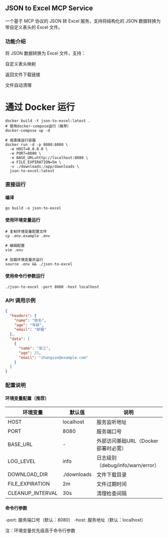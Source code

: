## JSON to Excel MCP Service
一个基于 MCP 协议的 JSON 转 Excel 服务，支持将结构化的 JSON 数据转换为带自定义表头的 Excel 文件。

### 功能介绍
将 JSON 数据转换为 Excel 文件，支持：

自定义表头映射

返回文件下载链接

文件自动清理
#  通过 Docker 运行
```shell
docker build -t json-to-excel:latest .
# 使用docker-compose运行（推荐）
docker-compose up -d

# 或直接运行容器
docker run -d -p 8080:8080 \
  -e HOST=0.0.0.0 \
  -e PORT=8080 \
  -e BASE_URL=http://localhost:8080 \
  -e FILE_EXPIRATION=5m \
  -v ./downloads:/app/downloads \
  json-to-excel:latest
```
### 直接运行
#### 编译
```shell
go build -o json-to-excel
```

#### 使用环境变量运行
```shell
# 复制环境变量配置文件
cp .env.example .env

# 编辑配置
vim .env

# 加载环境变量并运行
source .env && ./json-to-excel
```

#### 使用命令行参数运行
```shell
./json-to-excel -port 8080 -host localhost
```

### API 调用示例
```json
{
  "headers": {
    "name": "姓名",
    "age": "年龄",
    "email": "邮箱"
  },
  "data": [
    {
      "name": "张三",
      "age": 25,
      "email": "zhangsan@example.com"
    }
  ]
}
```
### 配置说明

#### 环境变量配置（推荐）
| 环境变量 | 默认值 | 说明 |
|---------|--------|------|
| HOST | localhost | 服务监听地址 |
| PORT | 8080 | 服务端口号 |
| BASE_URL | - | 外部访问基础URL（Docker部署时必需） |
| LOG_LEVEL | info | 日志级别（debug/info/warn/error） |
| DOWNLOAD_DIR | ./downloads | 文件下载目录 |
| FILE_EXPIRATION | 2m | 文件过期时间 |
| CLEANUP_INTERVAL | 30s | 清理检查间隔 |

#### 命令行参数
-port: 服务端口号（默认：8080）
-host: 服务地址（默认：localhost）

注：环境变量优先级高于命令行参数
